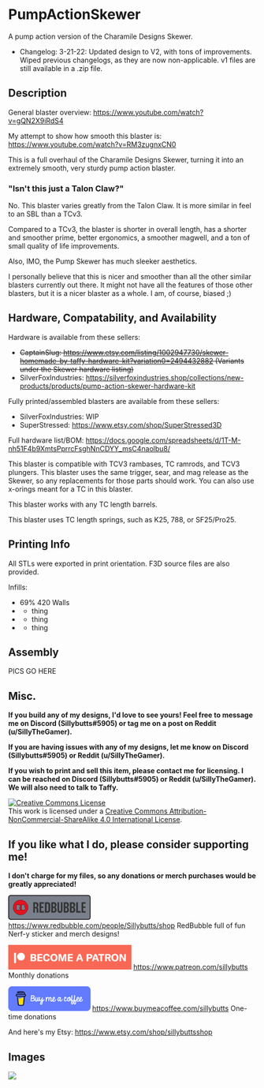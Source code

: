 # PumpActionSkewer
A pump action version of the Charamile Designs Skewer.

- Changelog: 3-21-22: Updated design to V2, with tons of improvements. Wiped previous changelogs, as they are now non-applicable. v1 files are still available in a .zip file.

## Description

General blaster overview: https://www.youtube.com/watch?v=gQN2X9iRdS4

My attempt to show how smooth this blaster is: https://www.youtube.com/watch?v=RM3zugnxCN0


This is a full overhaul of the Charamile Designs Skewer, turning it into an extremely smooth, very sturdy pump action blaster.


### "Isn't this just a Talon Claw?"

No. This blaster varies greatly from the Talon Claw. It is more similar in feel to an SBL than a TCv3.

Compared to a TCv3, the blaster is shorter in overall length, has a shorter and smoother prime, better ergonomics, a smoother magwell, and a ton of small quality of life improvements.

Also, IMO, the Pump Skewer has much sleeker aesthetics.

I personally believe that this is nicer and smoother than all the other similar blasters currently out there. It might not have all the features of those other blasters, but it is a nicer blaster as a whole. I am, of course, biased ;)


## Hardware, Compatability, and Availability

Hardware is available from these sellers:
- ~~CaptainSlug: https://www.etsy.com/listing/1002947730/skewer-homemade-by-taffy-hardware-kit?variation0=2494432882 (Variants under the Skewer hardware listing)~~
- SilverFoxIndustries: https://silverfoxindustries.shop/collections/new-products/products/pump-action-skewer-hardware-kit

Fully printed/assembled blasters are available from these sellers:
- SilverFoxIndustries: WIP
- SuperStressed: https://www.etsy.com/shop/SuperStressed3D

Full hardware list/BOM: https://docs.google.com/spreadsheets/d/1T-M-nh51F4b9XmtsPprrcFsghNnCDYY_msC4naolbu8/

This blaster is compatible with TCV3 rambases, TC ramrods, and TCV3 plungers. This blaster uses the same trigger, sear, and mag release as the Skewer, so any replacements for those parts should work. You can also use x-orings meant for a TC in this blaster. 

This blaster works with any TC length barrels. 

This blaster uses TC length springs, such as K25, 788, or SF25/Pro25.


## Printing Info

All STLs were exported in print orientation. F3D source files are also provided.

Infills:
- 69% 420 Walls
- - thing
- - thing
- - thing

## Assembly

PICS GO HERE

## Misc.

**If you build any of my designs, I'd love to see yours! Feel free to message me on Discord (Sillybutts#5905) or tag me on a post on Reddit (u/SillyTheGamer).**

**If you are having issues with any of my designs, let me know on Discord (Sillybutts#5905) or Reddit (u/SillyTheGamer).**

**If you wish to print and sell this item, please contact me for licensing. I can be reached on Discord (Sillybutts#5905) or Reddit (u/SillyTheGamer). We will also need to talk to Taffy.**

<a rel="license" href="http://creativecommons.org/licenses/by-nc-sa/4.0/"><img alt="Creative Commons License" style="border-width:0" src="https://i.creativecommons.org/l/by-nc-sa/4.0/88x31.png" /></a><br />This work is licensed under a <a rel="license" href="http://creativecommons.org/licenses/by-nc-sa/4.0/">Creative Commons Attribution-NonCommercial-ShareAlike 4.0 International License</a>.


## If you like what I do, please consider supporting me!

**I don't charge for my files, so any donations or merch purchases would be greatly appreciated!**

<a href="https://www.redbubble.com/people/Sillybutts/shop/"><img alt="RedBubble Button" style="border-width:0" src="GHimages/RedbubbleButton.png" height="50" /></a> https://www.redbubble.com/people/Sillybutts/shop RedBubble full of fun Nerf-y sticker and merch designs!  

<a href="https://www.patreon.com/sillybutts/"><img alt="Patreon Button" style="border-width:0" src="GHimages/PatreonButton.png" height="50" /></a> https://www.patreon.com/sillybutts Monthly donations

<a href="https://www.buymeacoffee.com/sillybutts/"><img alt="BuyMeACoffee Button" style="border-width:0" src="GHimages/buymeacoffeeButton2.png" height="50" /></a> https://www.buymeacoffee.com/sillybutts One-time donations

And here's my Etsy: https://www.etsy.com/shop/sillybuttsshop


## Images

<img src="GHimages/" width="500">
